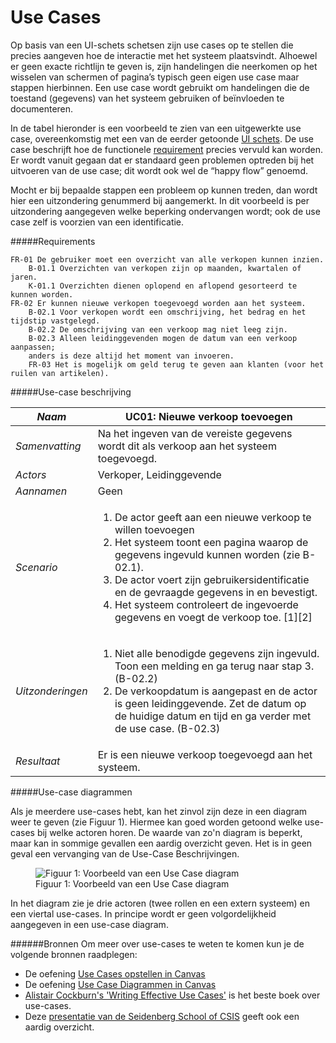 Use Cases
=========

Op basis van een UI-schets schetsen zijn use cases op te stellen die precies aangeven hoe de interactie met het systeem plaatsvindt. Alhoewel er geen exacte richtlijn te geven is, zijn handelingen die neerkomen op het wisselen van schermen of pagina’s typisch geen eigen use case maar stappen hierbinnen. Een use case wordt gebruikt om handelingen die de toestand (gegevens) van het systeem gebruiken of beïnvloeden te documenteren.

In de tabel hieronder is een voorbeeld te zien van een uitgewerkte use case, overeenkomstig met een van de eerder getoonde [UI schets](UI-Schetsen). De use case beschrijft hoe de functionele [requirement](Requirements) precies vervuld kan worden. Er wordt vanuit gegaan dat er standaard geen problemen optreden bij het uitvoeren van de use case; dit wordt ook wel de “happy flow” genoemd. 

Mocht er bij bepaalde stappen een probleem op kunnen treden, dan wordt hier een uitzondering genummerd bij aangemerkt. In dit voorbeeld is per uitzondering aangegeven welke beperking ondervangen wordt; ook de use case zelf is voorzien van een identificatie.

#####Requirements

    FR-01 De gebruiker moet een overzicht van alle verkopen kunnen inzien.
        B-01.1 Overzichten van verkopen zijn op maanden, kwartalen of jaren.
        K-01.1 Overzichten dienen oplopend en aflopend gesorteerd te kunnen worden.
    FR-02 Er kunnen nieuwe verkopen toegevoegd worden aan het systeem.
        B-02.1 Voor verkopen wordt een omschrijving, het bedrag en het tijdstip vastgelegd.
        B-02.2 De omschrijving van een verkoop mag niet leeg zijn.
        B-02.3 Alleen leidinggevenden mogen de datum van een verkoop aanpassen; 
        anders is deze altijd het moment van invoeren.
        FR-03 Het is mogelijk om geld terug te geven aan klanten (voor het ruilen van artikelen).

#####Use-case beschrijving

|*Naam*|UC01: Nieuwe verkoop toevoegen|
|----|------------------------|
|*Samenvatting*|Na het ingeven van de vereiste gegevens wordt dit als verkoop aan het systeem toegevoegd.|
|*Actors*|Verkoper, Leidinggevende|
|*Aannamen*|Geen|
|*Scenario*|<ol><li>De actor geeft aan een nieuwe verkoop te willen toevoegen</li><li>Het systeem toont een pagina waarop de gegevens ingevuld kunnen worden (zie B-02.1).</li><li>De actor voert zijn gebruikersidentificatie en de gevraagde gegevens in en bevestigt.</li><li>Het systeem controleert de ingevoerde gegevens en voegt de verkoop toe. [1][2]</li></ol>|
|*Uitzonderingen*|<ol><li>Niet alle benodigde gegevens zijn ingevuld. Toon een melding en ga terug naar stap 3. (B-02.2)</li><li>De verkoopdatum is aangepast en de actor is geen leidinggevende. Zet de datum op de huidige datum en tijd en ga verder met de use case. (B-02.3)</li></ol>|
|*Resultaat*|Er is een nieuwe verkoop toegevoegd aan het systeem.|

#####Use-case diagrammen

Als je meerdere use-cases hebt, kan het zinvol zijn deze in een diagram weer te geven (zie Figuur 1). Hiermee kan goed worden getoond welke use-cases bij welke actoren horen. De waarde van zo'n diagram is beperkt, maar kan in sommige gevallen een aardig overzicht geven. Het is in geen geval een vervanging van de Use-Case Beschrijvingen. 

<figure>
    <img src="{{site.url}}/{{site.baseurl}}/Use Case Diagram.png" alt="Figuur 1: Voorbeeld van een Use Case diagram">
    <figcaption>Figuur 1: Voorbeeld van een Use Case diagram</figcaption>
</figure>

In het diagram zie je drie actoren (twee rollen en een extern systeem) en een viertal use-cases. In principe wordt er geen volgordelijkheid aangegeven in een use-case diagram.

######Bronnen
Om meer over use-cases te weten te komen kun je de volgende bronnen raadplegen:

* De oefening [Use Cases opstellen in Canvas](https://fhict.instructure.com/courses/8648/assignments/129651)
* De oefening [Use Case Diagrammen in Canvas](https://fhict.instructure.com/courses/8648/assignments/129650)
* [Alistair Cockburn's 'Writing Effective Use Cases'](https://www.bol.com/nl/p/writing-effective-use-cases/1001004001047678/) is het beste boek over use-cases. 
* Deze [presentatie van de Seidenberg School of CSIS](http://csis.pace.edu/~marchese/CS389/L9/Use%20Case%20Diagrams.pdf) geeft ook een aardig overzicht. 

